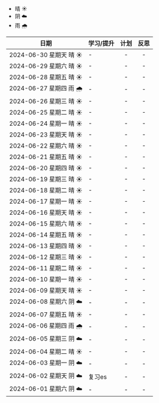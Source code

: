 - 晴 ☀️
- 阴 ☁️
- 雨 🌧️

|           日期           | 学习/提升 | 计划 |                             反思                              |
|:----------------------:|:------|:--:|:-----------------------------------------------------------:|
| 2024-06-30 星期天 晴 ☀️️️  | -     | -  |                              -                              |
| 2024-06-29 星期六 晴 ☀️️️  | -     | -  |                              -                              |
| 2024-06-28 星期五 晴 ☀️️️  | -     | -  |                              -                              |
| 2024-06-27 星期四 雨 🌧️️️ | -     | -  |                              -                              |
| 2024-06-26 星期三 晴 ☀️️️  | -     | -  |                              -                              |
| 2024-06-25 星期二 晴 ☀️️️  | -     | -  |                              -                              |
| 2024-06-24 星期一 晴 ☀️️️  | -     | -  |                              -                              |
| 2024-06-23 星期天 晴 ☀️️️  | -     | -  |                              -                              |
| 2024-06-22 星期六 晴 ☀️️️  | -     | -  |                              -                              |
| 2024-06-21 星期五 晴 ☀️️️  | -     | -  |                              -                              |
| 2024-06-20 星期四 晴 ☀️️️  | -     | -  |                              -                              |
| 2024-06-19 星期三 晴 ☀️️️  | -     | -  |                              -                              |
| 2024-06-18 星期二 晴 ☀️️️  | -     | -  |                              -                              |
| 2024-06-17 星期一 晴 ☀️️️  | -     | -  |                              -                              |
| 2024-06-16 星期天 晴 ☀️️️  | -     | -  |                              -                              |
| 2024-06-15 星期六 晴 ☀️️️  | -     | -  |                              -                              |
| 2024-06-14 星期五 晴 ☀️️️  | -     | -  |                              -                              |
| 2024-06-13 星期四 晴 ☀️️️  | -     | -  |                              -                              |
| 2024-06-12 星期三 晴 ☀️️️  | -     | -  |                              -                              |
| 2024-06-11 星期二 晴 ☀️️️  | -     | -  |                              -                              |
| 2024-06-10 星期一 晴 ☀️️️  | -     | -  |                              -                              |
| 2024-06-09 星期天 晴 ☀️️️  | -     | -  |                              -                              |
| 2024-06-08 星期六 阴 ☁️️️  | -     | -  |                              -                              |
|  2024-06-07 星期五 晴 ☀️️  | -     | -  |                              -                              |
|  2024-06-06 星期四 雨 🌧️  | -     | -  |                              -                              |
|  2024-06-05 星期三 阴 ☁️️  | -     | -  |                              -                              |
|  2024-06-04 星期二 晴 ☀️️  | -     | -  |                              -                              |
|  2024-06-03 星期一 阴 ☁️   | -     | -  |                              -                              |
|  2024-06-02 星期天 阴 ☁️   | 复习es  | -  |                              -                              |
|  2024-06-01 星期六 阴 ☁️   | -     | -  |                              -                              |
